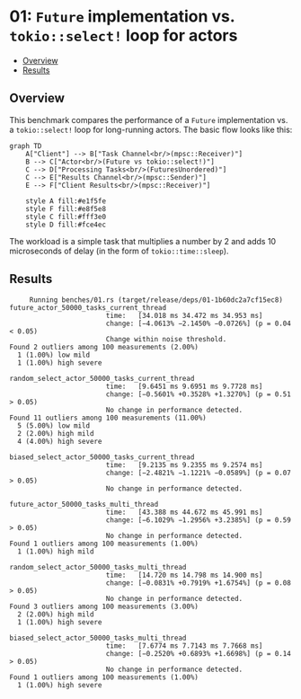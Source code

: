 # 01: `Future` implementation vs. `tokio::select!` loop for actors

- [Overview](#overview)
- [Results](#results)

## Overview
This benchmark compares the performance of a `Future` implementation vs. a `tokio::select!` loop for long-running actors.
The basic flow looks like this:

```mermaid
graph TD
    A["Client"] --> B["Task Channel<br/>(mpsc::Receiver)"]
    B --> C["Actor<br/>(Future vs tokio::select!)"]
    C --> D["Processing Tasks<br/>(FuturesUnordered)"]
    C --> E["Results Channel<br/>(mpsc::Sender)"]
    E --> F["Client Results<br/>(mpsc::Receiver)"]
    
    style A fill:#e1f5fe
    style F fill:#e8f5e8
    style C fill:#fff3e0
    style D fill:#fce4ec
```

The workload is a simple task that multiplies a number by 2 and adds 10 microseconds of delay (in the form of `tokio::time::sleep`).

## Results
```
     Running benches/01.rs (target/release/deps/01-1b60dc2a7cf15ec8)
future_actor_50000_tasks_current_thread
                        time:   [34.018 ms 34.472 ms 34.953 ms]
                        change: [−4.0613% −2.1450% −0.0726%] (p = 0.04 < 0.05)
                        Change within noise threshold.
Found 2 outliers among 100 measurements (2.00%)
  1 (1.00%) low mild
  1 (1.00%) high severe

random_select_actor_50000_tasks_current_thread
                        time:   [9.6451 ms 9.6951 ms 9.7728 ms]
                        change: [−0.5601% +0.3528% +1.3270%] (p = 0.51 > 0.05)
                        No change in performance detected.
Found 11 outliers among 100 measurements (11.00%)
  5 (5.00%) low mild
  2 (2.00%) high mild
  4 (4.00%) high severe

biased_select_actor_50000_tasks_current_thread
                        time:   [9.2135 ms 9.2355 ms 9.2574 ms]
                        change: [−2.4821% −1.1221% −0.0589%] (p = 0.07 > 0.05)
                        No change in performance detected.

future_actor_50000_tasks_multi_thread
                        time:   [43.388 ms 44.672 ms 45.991 ms]
                        change: [−6.1029% −1.2956% +3.2385%] (p = 0.59 > 0.05)
                        No change in performance detected.
Found 1 outliers among 100 measurements (1.00%)
  1 (1.00%) high mild

random_select_actor_50000_tasks_multi_thread
                        time:   [14.720 ms 14.798 ms 14.900 ms]
                        change: [−0.0831% +0.7919% +1.6754%] (p = 0.08 > 0.05)
                        No change in performance detected.
Found 3 outliers among 100 measurements (3.00%)
  2 (2.00%) high mild
  1 (1.00%) high severe

biased_select_actor_50000_tasks_multi_thread
                        time:   [7.6774 ms 7.7143 ms 7.7668 ms]
                        change: [−0.2520% +0.6893% +1.6698%] (p = 0.14 > 0.05)
                        No change in performance detected.
Found 1 outliers among 100 measurements (1.00%)
  1 (1.00%) high severe
```